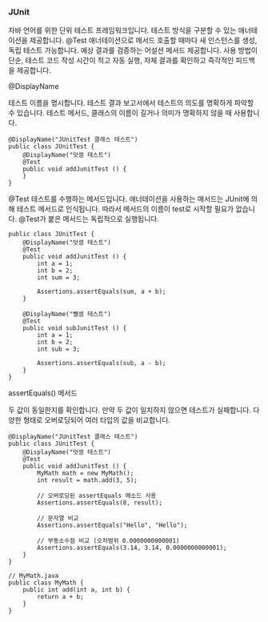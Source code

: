 ### JUnit

자바 언어를 위한 단위 테스트 프레임워크입니다. 테스트 방식을 구분할 수 있는 애너테이션을 제공합니다. @Test 애너테이션으로 메서드 호출할 때마다 새 인스턴스를 생성, 독립 테스트 가능합니다. 예상 결과를 검증하는 어설션 메서드 제공합니다. 사용 방법이 단순, 테스트 코드 작성 시간이 적고 자동 실행, 자체 결과를 확인하고 즉각적인 피드백을 제공합니다.

@DisplayName

테스트 이름을 명시합니다. 테스트 결과 보고서에서 테스트의 의도를 명확하게 파악할 수 있습니다. 테스트 메서드, 클래스의 이름이 길거나 의미가 명확하지 않을 때 사용합니다.
```
@DisplayName("JUnitTest 클래스 테스트")
public class JUnitTest {
    @DisplayName("덧셈 테스트")
    @Test
    public void addJunitTest () {
    }
}
```

@Test
테스트를 수행하는 메서드입니다. 애너테이션을 사용하는 매서드는 JUnit에 의해 테스트 메서드로 인식됩니다. 따라서 메서드의 이름이 test로 시작할 필요가 없습니다. @Test가 붙은 메서드는 독립적으로 실행됩니다.
```
public class JUnitTest {
    @DisplayName("덧셈 테스트")
    @Test
    public void addJunitTest () {
        int a = 1;
        int b = 2;
        int sum = 3;

        Assertions.assertEquals(sum, a + b);
    }

    @DisplayName("뺄셈 테스트")
    @Test
    public void subJunitTest () {
        int a = 1;
        int b = 2;
        int sub = 3;

        Assertions.assertEquals(sub, a - b);
    }
}
```

assertEquals() 메서드

두 값이 동일한지를 확인합니다. 만약 두 값이 일치하지 않으면 테스트가 실패합니다. 다양한 형태로 오버로딩되어 여러 타입의 값을 비교합니다.
```
@DisplayName("JUnitTest 클래스 테스트")
public class JUnitTest {
    @DisplayName("덧셈 테스트")
    @Test
    public void addJunitTest () {
        MyMath math = new MyMath();
        int result = math.add(3, 5);

        // 오버로딩된 assertEquals 메소드 사용
        Assertions.assertEquals(8, result);

        // 문자열 비교
        Assertions.assertEquals("Hello", "Hello");

        // 부동소수점 비교 (오차범위 0.0000000000001)
        Assertions.assertEquals(3.14, 3.14, 0.0000000000001);
    }
}
```
```
// MyMath.java
public class MyMath {
    public int add(int a, int b) {
        return a + b;
    }
}
```